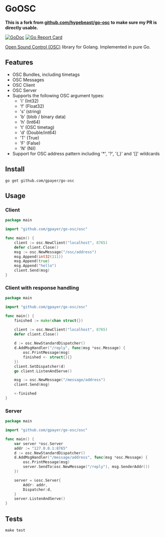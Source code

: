 # GoOSC

**This is a fork from [github.com/hypebeast/go-osc](https://github.com/hypebeast/go-osc) to make sure my PR is directly usable.**

[![GoDoc](https://godoc.org/github.com/gpayer/go-osc/osc?status.svg)](https://godoc.org/github.com/gpayer/go-osc/osc) 
[![Go Report Card](https://goreportcard.com/badge/github.com/gpayer/go-osc)](https://goreportcard.com/report/github.com/gpayer/go-osc)

[Open Sound Control (OSC)](http://opensoundcontrol.org/introduction-osc) library for Golang. Implemented in pure Go.

## Features

- OSC Bundles, including timetags
- OSC Messages
- OSC Client
- OSC Server
- Supports the following OSC argument types:
  - 'i' (Int32)
  - 'f' (Float32)
  - 's' (string)
  - 'b' (blob / binary data)
  - 'h' (Int64)
  - 't' (OSC timetag)
  - 'd' (Double/int64)
  - 'T' (True)
  - 'F' (False)
  - 'N' (Nil)
- Support for OSC address pattern including '\*', '?', '{,}' and '[]' wildcards

## Install

```shell
go get github.com/gpayer/go-osc
```

## Usage

### Client

```go
package main

import "github.com/gpayer/go-osc/osc"

func main() {
    client := osc.NewClient("localhost", 8765)
    defer client.Close()
    msg := osc.NewMessage("/osc/address")
    msg.Append(int32(111))
    msg.Append(true)
    msg.Append("hello")
    client.Send(msg)
}
```

### Client with response handling

```go
package main

import "github.com/gpayer/go-osc/osc"

func main() {
    finished := make(chan struct{})

    client := osc.NewClient("localhost", 8765)
    defer client.Close()
    
    d := osc.NewStandardDispatcher()
    d.AddMsgHandler("/reply", func(msg *osc.Message) {
        osc.PrintMessage(msg)
        finished <- struct{}{}
    })
    client.SetDispatcher(d)
    go client.ListenAndServe()

    msg := osc.NewMessage("/message/address")
    client.Send(msg)

    <-finished
}
```

### Server

```go
package main

import "github.com/gpayer/go-osc/osc"

func main() {
    var server *osc.Server
    addr := "127.0.0.1:8765"
    d := osc.NewStandardDispatcher()
    d.AddMsgHandler("/message/address", func(msg *osc.Message) {
        osc.PrintMessage(msg)
        server.SendTo(osc.NewMessage("/reply"), msg.SenderAddr())
    })

    server = &osc.Server{
        Addr: addr,
        Dispatcher:d,
    }
    server.ListenAndServe()
}
```

## Tests

```shell
make test
```
